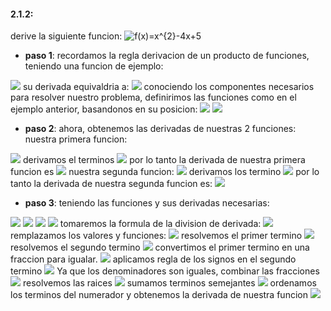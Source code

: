 #### 2.1.2:
  derive la siguiente funcion:
  <img src="https://latex.codecogs.com/svg.image?h(x)=x\sqrt{5-x^{2}}" title="f(x)=x^{2}-4x+5" />
  
  - **paso 1**:
  recordamos la regla derivacion de un producto de funciones, teniendo una funcion de ejemplo:
  <img src="https://latex.codecogs.com/svg.image?h(x)=f(x)*g(x)" />
  su derivada equivaldria a:
  <img src="https://latex.codecogs.com/svg.image?h'(x)=f'(x)*g(x)+f(x)*g'(x)" />
  conociendo los componentes necesarios para resolver nuestro problema, definirimos las funciones como en el ejemplo anterior, basandonos en su posicion:
  <img src="https://latex.codecogs.com/svg.image?f(x)=x" />
  <img src="https://latex.codecogs.com/svg.image?g(x)=\sqrt{5-x^{2}}" />

  - **paso 2**:
  ahora, obtenemos las derivadas de nuestras 2 funciones:
  nuestra primera funcion:
  <img src="https://latex.codecogs.com/svg.image?f(x)=x" />
  derivamos el terminos
  <img src="https://latex.codecogs.com/svg.image?x'=1" />
  por lo tanto la derivada de nuestra primera funcion es
  <img src="https://latex.codecogs.com/svg.image?f'(x)=1" />
  nuestra segunda funcion:
  <img src="https://latex.codecogs.com/svg.image?g(x)=\sqrt{5-x^{2}}" />
  derivamos los termino
  <img src="https://latex.codecogs.com/svg.image?(\sqrt{5-x^{2}})'=\frac{-x}{\sqrt{5-x^{2}}}" />
  por lo tanto la derivada de nuestra segunda funcion es:
  <img src="https://latex.codecogs.com/svg.image?g'(x)=\frac{-x}{\sqrt{5-x^{2}}}" />

  - **paso 3**:
  teniendo las funciones y sus derivadas necesarias:
  <img src="https://latex.codecogs.com/svg.image?f(x)=x" />
  <img src="https://latex.codecogs.com/svg.image?f'(x)=1" />
  <img src="https://latex.codecogs.com/svg.image?g(x)=\sqrt{5-x^{2}}" />
  <img src="https://latex.codecogs.com/svg.image?g'(x)=\frac{-x}{\sqrt{5-x^{2}}}" />
  tomaremos la formula de la division de derivada:
  <img src="https://latex.codecogs.com/svg.image?h'(x)=f'(x)*g(x)+f(x)*g'(x)" />
  remplazamos los valores y funciones:
  <img src="https://latex.codecogs.com/svg.image?h'(x)=(1*\sqrt{5-x^{2}})+(x*\frac{-x}{\sqrt{5-x^{2}}})" />
  resolvemos el primer termino
  <img src="https://latex.codecogs.com/svg.image?h'(x)=\sqrt{5-x^{2}}+(x*\frac{-x}{\sqrt{5-x^{2}}})" />
  resolvemos el segundo termino
  <img src="https://latex.codecogs.com/svg.image?h'(x)=\sqrt{5-x^{2}}+\frac{-x^{2}}{\sqrt{5-x^{2}}}" />
  convertimos el primer termino en una fraccion  para igualar.
  <img src="https://latex.codecogs.com/svg.image?h'(x)=\frac{\sqrt{5-x^{2}}*\sqrt{5-x^{2}}}{\sqrt{5-x^{2}}}+\frac{-x^{2}}{\sqrt{5-x^{2}}}" />
aplicamos regla de los signos en el segundo termino
  <img src="https://latex.codecogs.com/svg.image?h'(x)=\frac{\sqrt{5-x^{2}}*\sqrt{5-x^{2}}}{\sqrt{5-x^{2}}}-\frac{x^{2}}{\sqrt{5-x^{2}}}" />
  Ya que los denominadores son iguales, combinar las fracciones
  <img src="https://latex.codecogs.com/svg.image?h'(x)=\frac{\sqrt{5-x^{2}}*\sqrt{5-x^{2}}-x^{2}}{\sqrt{5-x^{2}}}" />
  resolvemos las raices
  <img src="https://latex.codecogs.com/svg.image?h'(x)=\frac{5-x^{2}-x^{2}}{\sqrt{5-x^{2}}}" />
  sumamos terminos semejantes
  <img src="https://latex.codecogs.com/svg.image?h'(x)=\frac{5-2x^{2}}{\sqrt{5-x^{2}}}" />
  ordenamos los terminos del numerador y obtenemos la derivada de nuestra funcion
  <img src="https://latex.codecogs.com/svg.image?h'(x)=\frac{-2x^{2}+5}{\sqrt{5-x^{2}}}" />